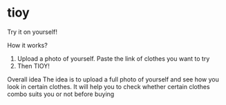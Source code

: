 # tioy
Try it on yourself!

How it works?
1. Upload a photo of yourself. Paste the link of clothes you want to try
2. Then TIOY!

Overall idea
The idea is to upload a full photo of yourself and see how you look in certain clothes.
It will help you to check whether certain clothes combo suits you or not before buying
